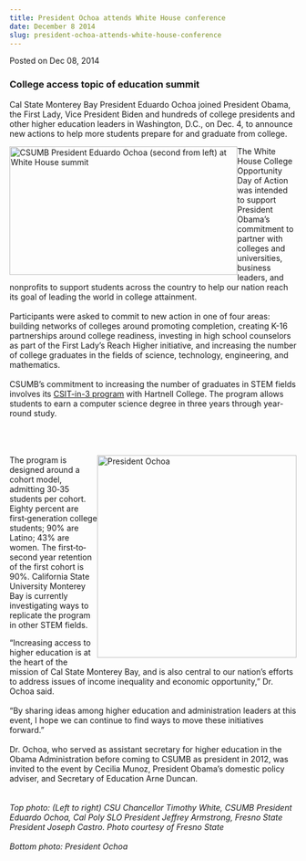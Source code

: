 ```yaml
---
title: President Ochoa attends White House conference
date: December 8 2014
slug: president-ochoa-attends-white-house-conference
---
```


 



<span class="date">Posted on Dec 08, 2014    </span>
<h3>College access topic of education summit</h3>
<p>Cal State Monterey Bay President Eduardo Ochoa joined President
Obama, the First Lady, Vice President Biden and hundreds of college
presidents and other higher&#xA0;education leaders in Washington,
D.C., on Dec. 4, to announce new actions to help more students
prepare for and graduate from college.</p>
<p><img alt="CSUMB President Eduardo Ochoa (second from left) at White House summit" src="https://news.csumb.edu/sites/default/files/65/attachments/news/images/csu_folks_at_white_house_0.jpg" style="float:left; width:400px; height:225px">The White House
College Opportunity Day of Action was intended to support President
Obama&#x2019;s commitment to partner with colleges and universities,
business leaders, and nonprofits to support students across the
country to help our nation reach its goal of leading the world in
college attainment.<br>
<br>
Participants were asked to commit to new action in one of four
areas: building networks of colleges around promoting completion,
creating K-16 partnerships around college readiness, investing in
high school counselors as part of the First Lady&#x2019;s Reach Higher
initiative, and increasing the number of college graduates in the
fields of science, technology, engineering, and mathematics.<br>
<br>
CSUMB&#x2019;s commitment to increasing the number of graduates in STEM
fields involves its <a href="https://sites.google.com/site/csitin3/" rel="nofollow">CSIT-in-3
program</a> with Hartnell College. The program allows students to
earn a computer science degree in three years through year-round
study.</br></br></br></br></img></p>
<p><img alt="President Ochoa" src="https://news.csumb.edu/sites/default/files/65/attachments/news/images/ochoa_access_for_web_0.jpg" style="float:right; width:350px; height:355px">The program is
designed around a cohort model, admitting 30&#x2010;35 students per
cohort. Eighty percent are first&#x2010;generation college students; 90%
are Latino; 43% are women. The first&#x2010;to&#x2010;second year retention of
the first cohort is 90%. California State University Monterey Bay
is currently investigating ways to replicate the program in other
STEM fields.</img></p>
<p>&#x201C;Increasing access to higher education is at the heart of the
mission of Cal State Monterey Bay, and is also central to our
nation&#x2019;s efforts to address issues of income inequality and
economic opportunity,&#x201D; Dr. Ochoa said.<br>
<br>
&#x201C;By sharing ideas among higher education and administration leaders
at this event, I hope we can continue to find ways to move these
initiatives forward.&#x201D;<br>
<br>
Dr. Ochoa, who served as assistant secretary for higher education
in the Obama Administration before coming to CSUMB as president in
2012, was invited to the event by Cecilia Munoz, President Obama&#x2019;s
domestic policy adviser, and Secretary of Education Arne
Duncan.<br>
<br>
<br>
<em>Top photo:&#xA0;(Left to right) CSU Chancellor Timothy White,
CSUMB President Eduardo Ochoa, Cal Poly SLO President Jeffrey
Armstrong, Fresno State President Joseph Castro. Photo courtesy of
Fresno State<br>
<br>
Bottom photo: President Ochoa</br></br></em></br></br></br></br></br></br></br></p>





```
